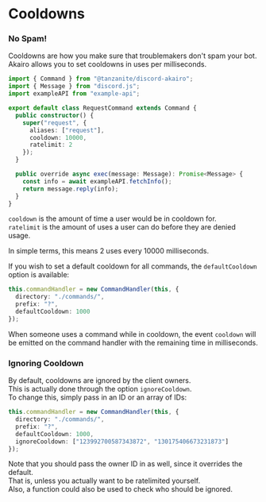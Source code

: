 <!-- markdownlint-disable MD001 MD026 -->

# Cooldowns

### No Spam!

Cooldowns are how you make sure that troublemakers don't spam your bot.  
Akairo allows you to set cooldowns in uses per milliseconds.

```ts
import { Command } from "@tanzanite/discord-akairo";
import { Message } from "discord.js";
import exampleAPI from "example-api";

export default class RequestCommand extends Command {
  public constructor() {
    super("request", {
      aliases: ["request"],
      cooldown: 10000,
      ratelimit: 2
    });
  }

  public override async exec(message: Message): Promise<Message> {
    const info = await exampleAPI.fetchInfo();
    return message.reply(info);
  }
}
```

`cooldown` is the amount of time a user would be in cooldown for.  
`ratelimit` is the amount of uses a user can do before they are denied usage.

In simple terms, this means 2 uses every 10000 milliseconds.

If you wish to set a default cooldown for all commands, the `defaultCooldown` option is available:

```ts
this.commandHandler = new CommandHandler(this, {
  directory: "./commands/",
  prefix: "?",
  defaultCooldown: 1000
});
```

When someone uses a command while in cooldown, the event `cooldown` will be emitted on the command handler with the remaining time in milliseconds.

### Ignoring Cooldown

By default, cooldowns are ignored by the client owners.  
This is actually done through the option `ignoreCooldown`.  
To change this, simply pass in an ID or an array of IDs:

```ts
this.commandHandler = new CommandHandler(this, {
  directory: "./commands/",
  prefix: "?",
  defaultCooldown: 1000,
  ignoreCooldown: ["123992700587343872", "130175406673231873"]
});
```

Note that you should pass the owner ID in as well, since it overrides the default.  
That is, unless you actually want to be ratelimited yourself.  
Also, a function could also be used to check who should be ignored.
